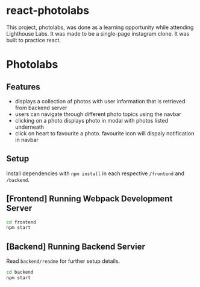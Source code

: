# react-photolabs
This project, photolabs, was done as a learning opportunity while attending Lighthouse Labs. It was made to be a single-page instagram clone. It was built to practice react.

# Photolabs

## Features
- displays a collection of photos with user information that is retrieved from backend server
- users can navigate through different photo topics using the navbar
- clicking on a photo displays photo in modal with photos listed underneath
- click on heart to favourite a photo. favourite icon will dispaly notification in navbar

## Setup

Install dependencies with `npm install` in each respective `/frontend` and `/backend`.

## [Frontend] Running Webpack Development Server

```sh
cd frontend
npm start
```

## [Backend] Running Backend Servier

Read `backend/readme` for further setup details.

```sh
cd backend
npm start
```
